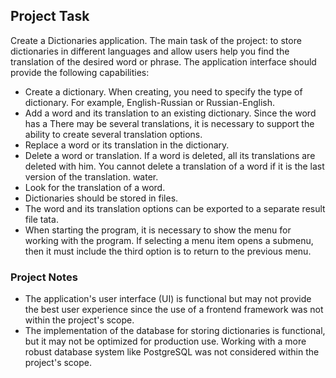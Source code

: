 ## Project Task

Create a Dictionaries application.
The main task of the project: to store dictionaries in different languages and allow users
help you find the translation of the desired word or phrase.
The application interface should provide the following capabilities:
- Create a dictionary. When creating, you need to specify the type of dictionary.
For example, English-Russian or Russian-English.
- Add a word and its translation to an existing dictionary. Since the word has a
There may be several translations, it is necessary to support the ability to create
several translation options.
- Replace a word or its translation in the dictionary.
- Delete a word or translation. If a word is deleted, all its translations are deleted
with him. You cannot delete a translation of a word if it is the last version of the translation.
water.
- Look for the translation of a word.
- Dictionaries should be stored in files.
- The word and its translation options can be exported to a separate result file
tata.
- When starting the program, it is necessary to show the menu for working with the program.
  If selecting a menu item opens a submenu, then it must include
  the third option is to return to the previous menu.


### Project Notes
- The application's user interface (UI) is functional but may not provide the best user experience since the use of a frontend framework was not within the project's scope.
- The implementation of the database for storing dictionaries is functional, but it may not be optimized for production use. Working with a more robust database system like PostgreSQL was not considered within the project's scope.